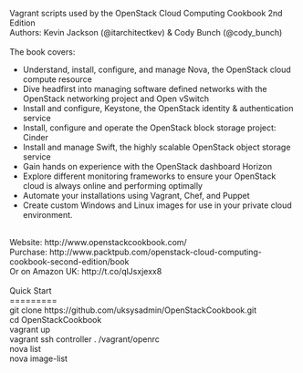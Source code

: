 Vagrant scripts used by the OpenStack Cloud Computing Cookbook 2nd Edition<br>
Authors: Kevin Jackson (@itarchitectkev)  & Cody Bunch (@cody_bunch)<br>
<br>
The book covers:
* Understand, install, configure, and manage Nova, the OpenStack cloud compute resource
* Dive headfirst into managing software defined networks with the OpenStack networking project and Open vSwitch
* Install and configure, Keystone, the OpenStack identity & authentication service
* Install, configure and operate the OpenStack block storage project: Cinder
* Install and manage Swift, the highly scalable OpenStack object storage service
* Gain hands on experience with the OpenStack dashboard Horizon
* Explore different monitoring frameworks to ensure your OpenStack cloud is always online and performing optimally
* Automate your installations using Vagrant, Chef, and Puppet
* Create custom Windows and Linux images for use in your private cloud environment.
<br>
Website: http://www.openstackcookbook.com/<br>
Purchase: http://www.packtpub.com/openstack-cloud-computing-cookbook-second-edition/book<br>
Or on Amazon UK: http://t.co/qlJsxjexx8 <br>
<br>
Quick Start<br>
=========<br>
git clone https://github.com/uksysadmin/OpenStackCookbook.git<br>
cd OpenStackCookbook<br>
vagrant up<br>
vagrant ssh controller
. /vagrant/openrc<br>
nova list<br>
nova image-list
